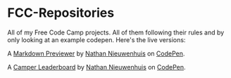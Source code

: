# FCC-Repositories
All of my Free Code Camp projects. All of them following their rules and by only looking at an example codepen. Here's the live versions:

A [Markdown Previewer](https://codepen.io/MilitantMario/full/XZxjQJ/) by [Nathan Nieuwenhuis](https://codepen.io/MilitantMario/) on [CodePen](http://codepen.io/).

A [Camper Leaderboard](https://codepen.io/MilitantMario/full/xWYMYd/) by [Nathan Nieuwenhuis](https://codepen.io/MilitantMario/) on [CodePen](http://codepen.io/).
